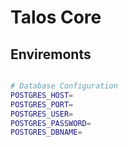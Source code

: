 # Talos Core

## Enviremonts
```bash

# Database Configuration
POSTGRES_HOST=
POSTGRES_PORT=
POSTGRES_USER=
POSTGRES_PASSWORD=
POSTGRES_DBNAME=

```